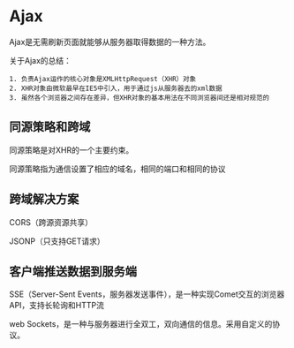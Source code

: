 # Ajax

Ajax是无需刷新页面就能够从服务器取得数据的一种方法。

关于Ajax的总结：

	1. 负责Ajax运作的核心对象是XMLHttpRequest（XHR）对象
	2. XHR对象由微软最早在IE5中引入，用于通过js从服务器去的xml数据
	3. 虽然各个浏览器之间存在差异，但XHR对象的基本用法在不同浏览器间还是相对规范的

## 同源策略和跨域

同源策略是对XHR的一个主要约束。

同源策略指为通信设置了相应的域名，相同的端口和相同的协议

## 跨域解决方案

CORS（跨源资源共享）

JSONP（只支持GET请求）

## 客户端推送数据到服务端

SSE（Server-Sent Events，服务器发送事件），是一种实现Comet交互的浏览器API，支持长轮询和HTTP流

web Sockets，是一种与服务器进行全双工，双向通信的信息。采用自定义的协议。



























